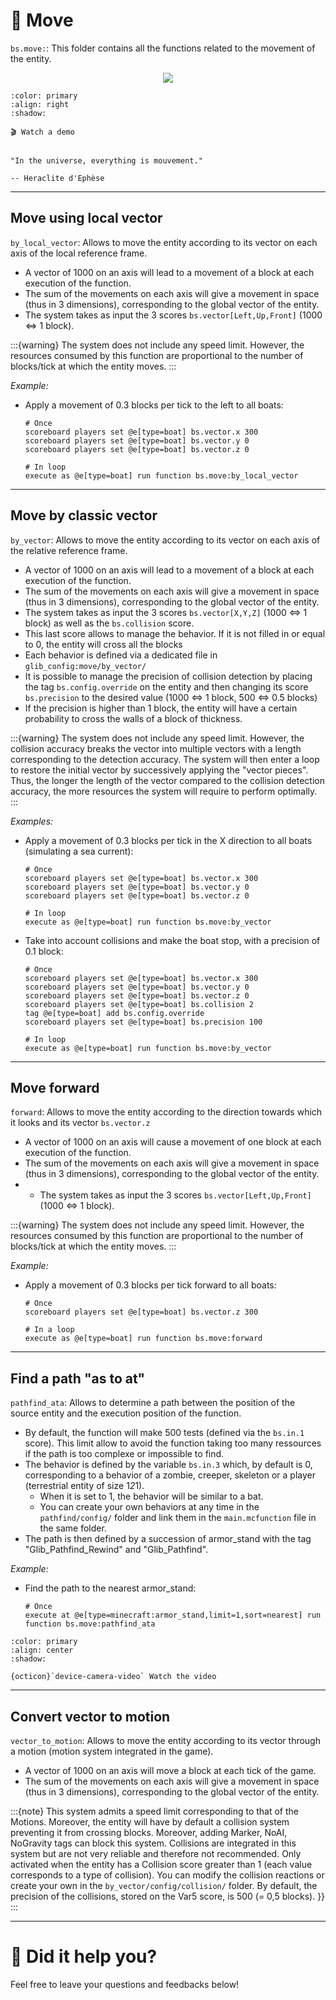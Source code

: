 # 🏃 Move

`bs.move:`: This folder contains all the functions related to the
movement of the entity.

<div align=center>

![](img/2023-01-27-23-29-41.png)

</div>

```{button-link} https://youtu.be/KH3Q9F5j04I
:color: primary
:align: right
:shadow:

🎬 Watch a demo
```

```{epigraph}

"In the universe, everything is mouvement."

-- Heraclite d'Ephèse
```

---

## Move using local vector

`by_local_vector`: Allows to move the entity according to its vector
on each axis of the local reference frame.

* A vector of 1000 on an axis will lead to a movement of a block at each execution of the function.
* The sum of the movements on each axis will give a movement in space (thus in 3 dimensions), corresponding to the global vector of the entity.
* The system takes as input the 3 scores `bs.vector[Left,Up,Front]` (1000 <=> 1 block).

:::{warning}
The system does not include any speed limit. However, the
resources consumed by this function are proportional to the number
of blocks/tick at which the entity moves.
:::

*Example:*

- Apply a movement of 0.3 blocks per tick to the left to all boats:

    ```
    # Once
    scoreboard players set @e[type=boat] bs.vector.x 300
    scoreboard players set @e[type=boat] bs.vector.y 0
    scoreboard players set @e[type=boat] bs.vector.z 0

    # In loop
    execute as @e[type=boat] run function bs.move:by_local_vector
    ```

---

## Move by classic vector

`by_vector`: Allows to move the entity according to its vector on each
axis of the relative reference frame.

* A vector of 1000 on an axis will lead to a movement of a block at each execution of the function.
* The sum of the movements on each axis will give a movement in space (thus in 3 dimensions), corresponding to the global vector of the entity.
* The system takes as input the 3 scores `bs.vector[X,Y,Z]` (1000 <=> 1 block) as well as the `bs.collision` score.
* This last score allows to manage the behavior. If it is not filled in or equal to 0, the entity will cross all the blocks
* Each behavior is defined via a dedicated file in `glib_config:move/by_vector/`
* It is possible to manage the precision of collision detection by placing the tag `bs.config.override` on the entity and then changing its score `bs.precision` to the desired value (1000 <=> 1 block, 500 <=> 0.5 blocks)
* If the precision is higher than 1 block, the entity will have a certain probability to cross the walls of a block of thickness.

:::{warning}
The system does not include any speed limit. However, the
collision accuracy breaks the vector into multiple vectors with a
length corresponding to the detection accuracy. The system will then
enter a loop to restore the initial vector by successively applying
the "vector pieces". Thus, the longer the length of the vector
compared to the collision detection accuracy, the more resources the
system will require to perform optimally.
:::

*Examples:*

- Apply a movement of 0.3 blocks per tick in the X direction to all boats
(simulating a sea current):

    ```
    # Once
    scoreboard players set @e[type=boat] bs.vector.x 300
    scoreboard players set @e[type=boat] bs.vector.y 0
    scoreboard players set @e[type=boat] bs.vector.z 0

    # In loop
    execute as @e[type=boat] run function bs.move:by_vector
    ```

- Take into account collisions and make the boat stop, with a precision of
0.1 block:

    ```
    # Once
    scoreboard players set @e[type=boat] bs.vector.x 300
    scoreboard players set @e[type=boat] bs.vector.y 0
    scoreboard players set @e[type=boat] bs.vector.z 0
    scoreboard players set @e[type=boat] bs.collision 2
    tag @e[type=boat] add bs.config.override
    scoreboard players set @e[type=boat] bs.precision 100

    # In loop
    execute as @e[type=boat] run function bs.move:by_vector
    ```

---

## Move forward

`forward`: Allows to move the entity according to the direction
towards which it looks and its vector `bs.vector.z`

* A vector of 1000 on an axis will cause a movement of one block at each execution of the function.
* The sum of the movements on each axis will give a movement in space (thus in 3 dimensions), corresponding to the global vector of the entity.
* * The system takes as input the 3 scores `bs.vector[Left,Up,Front]` (1000 <=> 1 block).

:::{warning}
The system does not include any speed limit. However, the
resources consumed by this function are proportional to the number
of blocks/tick at which the entity moves.
:::

*Example:*

-   Apply a movement of 0.3 blocks per tick forward to all boats:

    ```
    # Once
    scoreboard players set @e[type=boat] bs.vector.z 300

    # In a loop
    execute as @e[type=boat] run function bs.move:forward
    ```

--- 

## Find a path "as to at"

`pathfind_ata`: Allows to determine a path between the position of the
source entity and the execution position of the function.

* By default, the function will make 500 tests (defined via the `bs.in.1` score). This limit allow to avoid the function taking too many ressources if the path is too complexe or impossible to find.
* The behavior is defined by the variable `bs.in.3` which, by default is 0, corresponding to a behavior of a zombie, creeper, skeleton or a player (terrestrial entity of size 1*2*1).
   * When it is set to 1, the behavior will be similar to a bat.
   * You can create your own behaviors at any time in the `pathfind/config/` folder and link them in the `main.mcfunction` file in the same folder.
* The path is then defined by a succession of armor_stand with the tag "Glib_Pathfind_Rewind" and "Glib_Pathfind".

*Example:*

-   Find the path to the nearest armor_stand:

    ```
    # Once
    execute at @e[type=minecraft:armor_stand,limit=1,sort=nearest] run function bs.move:pathfind_ata
    ```

```{button-link} https://youtu.be/xeLjHIQ0s1Q
:color: primary
:align: center
:shadow:

{octicon}`device-camera-video` Watch the video
```

---

## Convert vector to motion

`vector_to_motion`: Allows to move the entity according to its vector
through a motion (motion system integrated in the game).

* A vector of 1000 on an axis will move a block at each tick of the game.
* The sum of the movements on each axis will give a movement in space (thus in 3 dimensions), corresponding to the global vector of the entity.

:::{note}
This system admits a speed limit corresponding to that of the
Motions. Moreover, the entity will have by default a collision
system preventing it from crossing blocks. Moreover, adding Marker,
NoAI, NoGravity tags can block this system. Collisions are
integrated in this system but are not very reliable and therefore
not recommended. Only activated when the entity has a Collision
score greater than 1 (each value corresponds to a type of
collision). You can modify the collision reactions or create your
own in the `by_vector/config/collision/` folder. By default, the
precision of the collisions, stored on the Var5 score, is 500 (= 0,5
blocks). }}
:::

---

# 💬 Did it help you?

Feel free to leave your questions and feedbacks below!

<script src="https://giscus.app/client.js"
        data-repo="Gunivers/Glibs"
        data-repo-id="R_kgDOHQjqYg"
        data-category="Documentation"
        data-category-id="DIC_kwDOHQjqYs4CUQpy"
        data-mapping="title"
        data-strict="0"
        data-reactions-enabled="1"
        data-emit-metadata="0"
        data-input-position="bottom"
        data-theme="light"
        data-lang="fr"
        data-loading="lazy"
        crossorigin="anonymous"
        async>
</script>